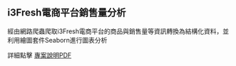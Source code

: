 i3Fresh電商平台銷售量分析
---
經由網路爬蟲爬取i3Fresh電商平台的商品與銷售量等資訊轉換為結構化資料，並利用繪圖套件Seaborn進行圖表分析

詳細點擊 [專案說明PDF](https://github.com/WJJblack1224/i3Fresh_analysis/blob/main/i3Fresh%E9%9B%BB%E5%95%86%E5%B9%B3%E5%8F%B0%E5%88%86%E6%9E%90.pdf)
